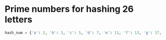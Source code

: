 # Prime numbers for hashing 26 letters

```python
hash_num = {'a': 2, 'b': 3, 'c': 5, 'd': 7, 'e': 11, 'f': 13, 'g': 17, 'h': 19, 'i': 23, 'j': 29, 'k': 31, 'l': 37, 'm': 41, 'n': 43, 'o': 47, 'p': 53, 'q': 59, 'r': 61, 's': 67, 't': 71, 'u': 73, 'v': 79, 'w': 83, 'x': 89, 'y': 97, 'z': 101}
```
